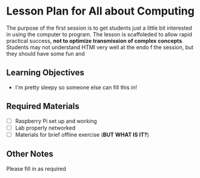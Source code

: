 # Lesson Plan for All about Computing

The purpose of the first session is to get students just a little bit interested in using the computer to program.  The lesson is scaffoleded to allow rapid practical success, **not to optimize transmission of complex concepts**. Students may not understand HTMl very well at the endo f the session, but they should have some fun and

## Learning Objectives

- I'm pretty sleepy so someone else can fill this in!

## Required Materials

- [ ] Raspberry Pi set up and working
- [ ] Lab properly networked
- [ ] Materials for brief offline exercise (**BUT WHAT IS IT?**)

## Other Notes

Please fill in as required
